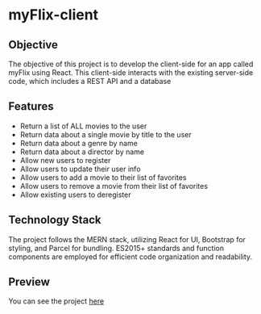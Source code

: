 # myFlix-client

## Objective

The objective of this project is to develop the client-side for an app called myFlix using React. This client-side interacts with the existing server-side code, which includes a REST API and a database

## Features

- Return a list of ALL movies to the user
- Return data about a single movie by title to the user
- Return data about a genre by name
- Return data about a director by name
- Allow new users to register
- Allow users to update their user info
- Allow users to add a movie to their list of favorites
- Allow users to remove a movie from their list of favorites
- Allow existing users to deregister

## Technology Stack

The project follows the MERN stack, utilizing React for UI, Bootstrap for styling, and Parcel for bundling. ES2015+ standards and function components are employed for efficient code organization and readability.

## Preview

You can see the project [here](https://myflixms.netlify.app/login)
